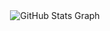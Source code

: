 <div align="center">
  <img align="center" src="https://github-profile-summary-cards.vercel.app/api/cards/profile-details?username=ginasoft&theme=github_dark&hide_border=true" alt="GitHub Stats Graph"/>
</div>
